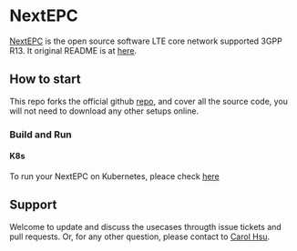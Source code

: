 # NextEPC

[NextEPC](https://nextepc.com) is the open source software LTE core network supported 3GPP R13.
It original README is at [here](https://github.gatech.edu/kernel-benchmark-suite/nextepc/blob/master/OFFICIAL_README.md). 

## How to start 

This repo forks the official github [repo](https://github.com/nextepc/nextepc), and cover all the source code, 
you will not need to download any other setups online.


### Build and Run

#### K8s

To run your NextEPC on Kubernetes, pleace check [here](https://github.gatech.edu/kernel-benchmark-suite/nextepc/blob/master/support/docker/k8s/)

## Support

Welcome to update and discuss the usecases througth issue tickets and pull requests.
Or, for any other question, please contact to [Carol Hsu](mailto:nosus_hsu@gatech.edu).


